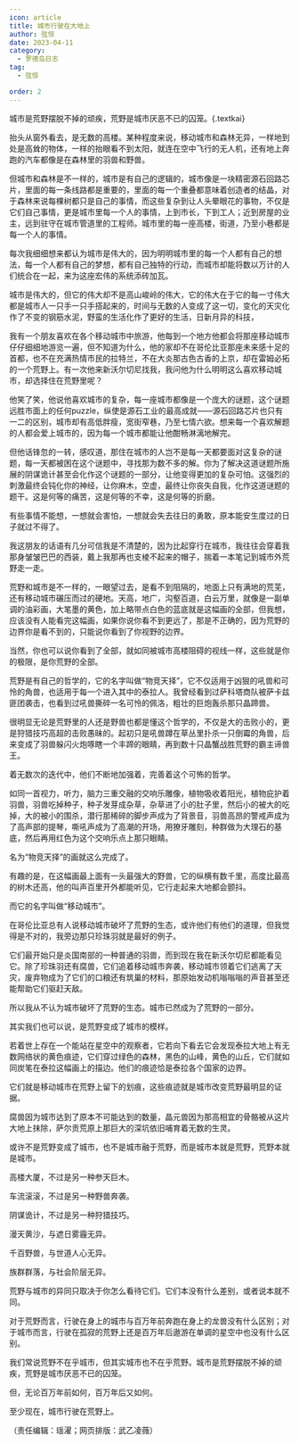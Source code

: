 ```yaml
---
icon: article
title: 城市行驶在大地上
author: 弦惊
date: 2023-04-11
category:
  - 罗德岛日志
tag:
  - 弦惊

order: 2
---
```


城市是荒野摆脱不掉的顽疾，荒野是城市厌恶不已的囚笼。{.textkai}

<!-- more -->

抬头从窗外看去，是无数的高楼。某种程度来说，移动城市和森林无异，一样地到处是高耸的物体，一样的抬眼看不到太阳，就连在空中飞行的无人机，还有地上奔跑的汽车都像是在森林里的羽兽和野兽。

但城市和森林是不一样的，城市是有自己的逻辑的，城市像是一块精密源石回路芯片，里面的每一条线路都是重要的，里面的每一个重叠都意味着创造者的结晶，对于森林来说每棵树都只是自己的事情，而这些复杂到让人头晕眼花的事物，不仅是它们自己事情，更是城市里每一个人的事情，上到市长，下到工人；近到房屋的业主，远到驻守在城市管道里的工程师。城市里的每一座高楼，街道，乃至小巷都是每一个人的事情。

每次我细细想来都认为城市是伟大的，因为明明城市里的每一个人都有自己的想法，每一个人都有自己的梦想，都有自己独特的行动，而城市却能将数以万计的人们统合在一起，来为这座宏伟的系统添砖加瓦。

城市是伟大的，但它的伟大却不是高山峻岭的伟大，它的伟大在于它的每一寸伟大都是城市人一只手一只手搭起来的，时间与无数的人变成了这一切，变化的天灾化作了不变的钢筋水泥，野蛮的生活化作了更好的生活，日新月异的科技，

我有一个朋友喜欢在各个移动城市中旅游，他每到一个地方他都会将那座移动城市仔仔细细地游览一遍，但不知道为什么，他的家却不在哥伦比亚那座未来感十足的首都，也不在充满热情市民的拉特兰，不在大炎那古色古香的上京，却在雷姆必拓的一个荒野上。有一次他来新沃尔切尼找我，我问他为什么明明这么喜欢移动城市，却选择住在荒野里呢？

他笑了笑，他说他喜欢城市的复杂，每一座城市都像是一个庞大的谜题，这个谜题远胜市面上的任何puzzle，纵使是源石工业的最高成就——源石回路芯片也只有一二的区别，城市却有高低胖瘦，宽街窄巷，乃至七情六欲。想来每一个喜欢解题的人都会爱上城市的，因为每一个城市都能让他酣畅淋漓地解完。

但他话锋忽的一转，感叹道，那住在城市的人岂不是每一天都要面对这复杂的谜题，每一天都被困在这个谜题中，寻找那为数不多的解。你为了解决这道谜题所施展的阴谋诡计甚至会化作这个谜题的一部分，让他变得更加的复杂可怕。这强烈的刺激最终会钝化你的神经，让你麻木，空虚，最终让你丧失自我，化作这道谜题的题干。这是何等的痛苦，这是何等的不幸，这是何等的折磨。

有些事情不能想，一想就会害怕，一想就会失去往日的勇敢，原本能安生度过的日子就过不得了。

我这朋友的话语有几分可信我是不清楚的，因为比起穿行在城市，我往往会穿着我那身皱皱巴巴的西装，戴上我那再也支棱不起来的帽子，揣着一本笔记到城市外荒野走一走。

荒野和城市是不一样的，一眼望过去，是看不到阻隔的，地面上只有满地的荒芜，还有移动城市碾压而过的硬地。天高，地广，沟壑百道，白云万里，就像是一副单调的油彩画，大笔墨的黄色，加上略带点白色的蓝底就是这幅画的全部，但我想，应该没有人能看完这幅画，如果你说你看不到更远了，那是不正确的，因为荒野的边界你是看不到的，只能说你看到了你视野的边界。

当然，你也可以说你看到了全部，就如同被城市高楼阻碍的视线一样，这些就是你的极限，是你荒野的全部。

荒野是有自己的哲学的，它的名字叫做“物竞天择”，它不仅适用于凶狠的吼兽和可怜的角兽，也适用于每一个进入其中的泰拉人。我曾经看到过萨科塔商队被萨卡兹匪团袭击，也看到过吼兽撕碎一名可怜的佩洛，粗壮的巨炮轰杀那只晶蹄兽。

很明显无论是荒野里的人还是野兽也都是懂这个哲学的，不仅是大的击败小的，更是狩猎技巧高超的击败愚昧的。起初只是吼兽蹲在草丛里扑杀一只倒霉的角兽，后来变成了羽兽躲闪火炮啄瞎一个丰蹄的眼睛，再到数十只晶蟹战胜荒野的霸主谛兽王。

着无数次的迭代中，他们不断地加强着，完善着这个可怖的哲学。

如同一首视力，听力，脑力三重交融的交响乐雕像，植物吸收着阳光，植物庇护着羽兽，羽兽吃掉种子，种子发芽成杂草，杂草进了小的肚子里，然后小的被大的吃掉，大的被小的围杀，潜行那稀碎的脚步声成为了背景音，羽兽高昂的警戒声成为了高声部的提琴，嘶吼声成为了高潮的开场，用獠牙雕刻，种群做为大理石的基底，然后再用红色为这个交响乐点上那只眼睛。

名为“物竞天择”的画就这么完成了。

有趣的是，在这幅画最上面有一头最强大的野兽，它的纵横有数千里，高度比最高的树木还高，他的叫声百里开外都能听见，它行走起来大地都会颤抖。

而它的名字叫做“移动城市”。

在哥伦比亚总有人说移动城市破坏了荒野的生态，或许他们有他们的道理，但我觉得是不对的，我旁边那只珍珠羽就是最好的例子。

它们最开始只是炎国南部的一种普通的羽兽，而到现在我在新沃尔切尼都能看见它。除了珍珠羽还有腐兽，它们追着移动城市奔袭，移动城市领着它们逃离了天灾，废弃物成为了它们的口粮还有筑巢的材料，那原始发动机嗡嗡嗡的声音甚至还能帮助它们驱赶天敌。

所以我从不认为城市破坏了荒野的生态。城市已然成为了荒野的一部分。

其实我们也可以说，是荒野变成了城市的模样。

若着世上存在一个能站在星空中的观察者，它若向下看去它会发现泰拉大地上有无数网络状的黄色痕迹，它们穿过绿色的森林，黑色的山峰，黄色的山丘，它们就如同炭笔在泰拉这幅画上的描边。他们的痕迹恰是泰拉各个国家的边界。

它们就是移动城市在荒野上留下的划痕，这些痕迹就是城市改变荒野最明显的证据。

腐兽因为城市达到了原本不可能达到的数量，晶元兽因为那高相宜的骨骼被从这片大地上抹除，萨尔贡荒原上那巨大的深坑依旧哺育着无数的生灵。

或许不是荒野变成了城市，也不是城市融于荒野，而是城市本就是荒野，荒野本就是城市。

高楼大厦，不过是另一种参天巨木。

车流滚滚，不过是另一种野兽奔袭。

阴谋诡计，不过是另一种狩猎技巧。

漫天黄沙，与遮日雾霾无异。

千百野兽，与世道人心无异。

族群群落，与社会阶层无异。

荒野与城市的异同只取决于你怎么看待它们。它们本没有什么差别，或者说本就不同。

对于荒野而言，行驶在身上的城市与百万年前奔跑在身上的龙兽没有什么区别；对于城市而言，行驶在孤寂的荒野上还是百万年后遨游在单调的星空中也没有什么区别。

我们常说荒野不在乎城市，但其实城市也不在乎荒野。城市是荒野摆脱不掉的顽疾，荒野是城市厌恶不已的囚笼。

但，无论百万年前如何，百万年后又如何。

至少现在，城市行驶在荒野上。<eod />

（责任编辑：瑶濯；网页排版：武乙凌薇）

<Ads />